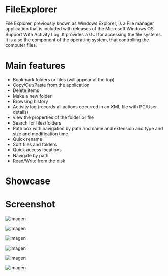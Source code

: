 # FileExplorer

File Explorer, previously known as Windows Explorer, is a File manager application that is included with releases of the Microsoft Windows OS Support With Activity Log..It provides a GUI for accessing the file systems. It is also the component of the operating system, that controlling the computer files.

# Main features

- Bookmark folders or files (will appear at the top)
- Copy/Cut/Paste from the application
- Delete items
- Make a new folder
- Browsing history
- Activity log (records all actions occurred in an XML file with PC/User details)
- view the properties of the folder or file
- Search for files/folders
- Path box with navigation by path and name and extension and type and size and modification time
- Quick rename
- Sort files and folders
- Quick access locations
- Navigate by path
- Read/Write from the disk

# Showcase



# Screenshot

![imagen](https://user-images.githubusercontent.com/66271780/175242788-5c0eb30e-d973-4874-8d45-916ece0f9781.png)

![imagen](https://user-images.githubusercontent.com/66271780/175242812-1095842c-55bc-4948-a08a-5f49a6d6018b.png)

![imagen](https://user-images.githubusercontent.com/66271780/175242820-e86685a7-0087-4781-94e3-303b69866ace.png)

![imagen](https://user-images.githubusercontent.com/66271780/175242843-4b1ded70-bc06-4c39-b073-cf0cf8e15963.png)

![imagen](https://user-images.githubusercontent.com/66271780/175242864-a0e45493-c07d-4d5f-aee2-c5ab9dbeb6f6.png)

![imagen](https://user-images.githubusercontent.com/66271780/175242888-f569987e-ce56-4d44-a59c-3a968c8f5998.png)

